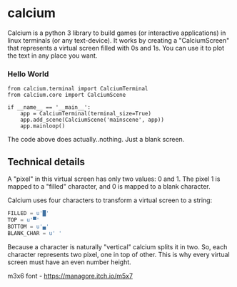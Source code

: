 # calcium

Calcium is a python 3 library to build games (or interactive applications) in linux terminals (or any text-device). It works by creating a "CalciumScreen" that represents a virtual screen filled with 0s and 1s. You can use it to plot the text in any place you want.

### Hello World
```python3
from calcium.terminal import CalciumTerminal
from calcium.core import CalciumScene

if __name__ == '__main__':
    app = CalciumTerminal(terminal_size=True)
    app.add_scene(CalciumScene('mainscene', app))
    app.mainloop()
```

The code above does actually..nothing. Just a blank screen.


## Technical details

A "pixel" in this virtual screen has only two values: 0 and 1. The pixel 1 is mapped to a "filled" character, and 0 is mapped to a blank character.

Calcium uses four characters to transform a virtual screen to
a string:

```python
FILLED = u'█'
TOP = u'▀'
BOTTOM = u'▄'
BLANK_CHAR = u' '
```

Because a character is naturally "vertical" calcium splits it in two. So, each character represents two pixel, one in top of other. This is why every virtual screen must have an even number height.

m3x6 font - https://managore.itch.io/m5x7
